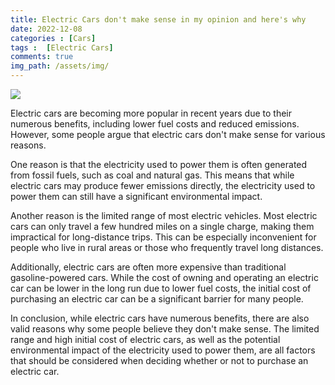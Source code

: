 ```yaml
---
title: Electric Cars don't make sense in my opinion and here's why
date: 2022-12-08
categories : [Cars]
tags :  [Electric Cars]
comments: true
img_path: /assets/img/
---
```


<img src="tesla.jpeg">

Electric cars are becoming more popular in recent years due to their numerous benefits, including lower fuel costs and reduced emissions. However, some people argue that electric cars don't make sense for various reasons.

One reason is that the electricity used to power them is often generated from fossil fuels, such as coal and natural gas. This means that while electric cars may produce fewer emissions directly, the electricity used to power them can still have a significant environmental impact.

Another reason is the limited range of most electric vehicles. Most electric cars can only travel a few hundred miles on a single charge, making them impractical for long-distance trips. This can be especially inconvenient for people who live in rural areas or those who frequently travel long distances.

Additionally, electric cars are often more expensive than traditional gasoline-powered cars. While the cost of owning and operating an electric car can be lower in the long run due to lower fuel costs, the initial cost of purchasing an electric car can be a significant barrier for many people.

In conclusion, while electric cars have numerous benefits, there are also valid reasons why some people believe they don't make sense. The limited range and high initial cost of electric cars, as well as the potential environmental impact of the electricity used to power them, are all factors that should be considered when deciding whether or not to purchase an electric car.